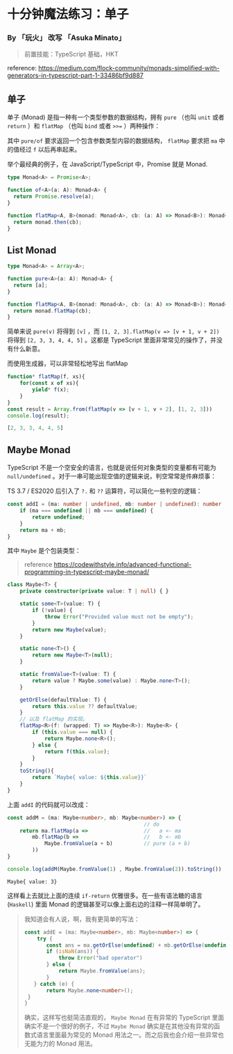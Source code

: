 # 十分钟魔法练习：单子

### By 「玩火」 改写 「Asuka Minato」

> 前置技能：TypeScript 基础，HKT

reference: https://medium.com/flock-community/monads-simplified-with-generators-in-typescript-part-1-33486bf9d887

## 单子

单子 (Monad) 是指一种有一个类型参数的数据结构，拥有 `pure` （也叫 `unit` 或者 `return` ）和 `flatMap` （也叫 `bind` 或者 `>>=` ）两种操作：

其中 `pure/of` 要求返回一个包含参数类型内容的数据结构， `flatMap` 要求把 `ma` 中的值经过 `f` 以后再串起来。

举个最经典的例子，在 JavaScript/TypeScript 中，Promise 就是 Monad.

```ts
type Monad<A> = Promise<A>;

function of<A>(a: A): Monad<A> {
  return Promise.resolve(a);
}

function flatMap<A, B>(monad: Monad<A>, cb: (a: A) => Monad<B>): Monad<B> {
  return monad.then(cb);
}
```

## List Monad

```ts
type Monad<A> = Array<A>;

function pure<A>(a: A): Monad<A> {
  return [a];
}

function flatMap<A, B>(monad: Monad<A>, cb: (a: A) => Monad<B>): Monad<B> {
  return monad.flatMap(cb);
}
```

简单来说 `pure(v)` 将得到 `[v]` ，而 `[1, 2, 3].flatMap(v => [v + 1, v + 2])` 将得到 `[2, 3, 3, 4, 4, 5]` 。这都是 TypeScript 里面非常常见的操作了，并没有什么新意。

而使用生成器，可以非常轻松地写出 flatMap

<!-- #flatMap -->
```ts
function* flatMap(f, xs){
    for(const x of xs){
        yield* f(x);
    }
}
const result = Array.from(flatMap(v => [v + 1, v + 2], [1, 2, 3]))
console.log(result);
```

<!-- #flatMap-output -->
```ts
[2, 3, 3, 4, 4, 5]
```

## Maybe Monad

TypeScript 不是一个空安全的语言，也就是说任何对象类型的变量都有可能为 `null/undefined` 。对于一串可能出现空值的逻辑来说，判空常常是件麻烦事：

TS 3.7 / ES2020 后引入了 `?.` 和 `??` 运算符，可以简化一些判空的逻辑：

```ts
const addI = (ma: number | undefined, mb: number | undefined): number | undefined => {
    if (ma === undefined || mb === undefined) {
        return undefined;
    }
    return ma + mb;
}
```

其中 `Maybe` 是个包装类型：

> reference https://codewithstyle.info/advanced-functional-programming-in-typescript-maybe-monad/

<!-- verifier:prepend-to-following -->
```ts
class Maybe<T> {
    private constructor(private value: T | null) { }

    static some<T>(value: T) {
        if (!value) {
            throw Error("Provided value must not be empty");
        }
        return new Maybe(value);
    }

    static none<T>() {
        return new Maybe<T>(null);
    }

    static fromValue<T>(value: T) {
        return value ? Maybe.some(value) : Maybe.none<T>();
    }

    getOrElse(defaultValue: T) {
        return this.value ?? defaultValue;
    }
    // 以及 flatMap 的实现。
    flatMap<R>(f: (wrapped: T) => Maybe<R>): Maybe<R> {
        if (this.value === null) {
            return Maybe.none<R>();
        } else {
            return f(this.value);
        }
    }
    toString(){
        return `Maybe{ value: ${this.value}}`
    }
}
```


上面 `addI` 的代码就可以改成：

<!-- verifier:prepend-to-following -->
```ts
const addM = (ma: Maybe<number>, mb: Maybe<number>) => {
                                            // do
    return ma.flatMap(a =>                  //   a <- ma
        mb.flatMap(b =>                     //   b <- mb
            Maybe.fromValue(a + b)          // pure (a + b)
        ))
}
```

<!-- #test-addM -->
```ts
console.log(addM(Maybe.fromValue(1) , Maybe.fromValue(2)).toString())
```

<!-- #test-addM-output -->
```
Maybe{ value: 3}
```

这样看上去就比上面的连续 `if-return` 优雅很多。在一些有语法糖的语言 (`Haskell`) 里面 Monad 的逻辑甚至可以像上面右边的注释一样简单明了。

> 我知道会有人说，啊，我有更简单的写法：
>
> ```ts
> const addE = (ma: Maybe<number>, mb: Maybe<number>) => {
>     try {
>        const ans = ma.getOrElse(undefined) + mb.getOrElse(undefined);
>        if (isNaN(ans)) {
>            throw Error("bad operator")
>        } else {
>            return Maybe.fromValue(ans);
>        }
>    } catch (e) {
>        return Maybe.none<number>();
>  }
>}
> ```
>
> 确实，这样写也挺简洁直观的， `Maybe Monad` 在有异常的 TypeScript 里面确实不是一个很好的例子，不过 `Maybe Monad` 确实是在其他没有异常的函数式语言里面最为常见的 Monad 用法之一。而之后我也会介绍一些异常也无能为力的 Monad 用法。

